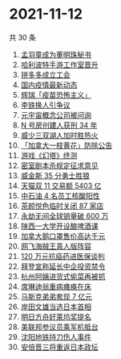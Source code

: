 # 2021-11-12

共 30 条

<!-- BEGIN ZHIHUSEARCH -->
<!-- 最后更新时间 Fri Nov 12 2021 16:13:39 GMT+0800 (China Standard Time) -->
1. [孟羽童成为董明珠秘书](https://www.zhihu.com/search?q=孟羽童)
1. [哈利波特手游工作室晋升](https://www.zhihu.com/search?q=哈利波特魔法觉醒)
1. [拼多多成立工会](https://www.zhihu.com/search?q=拼多多)
1. [国内疫情最新动态](https://www.zhihu.com/search?q=疫情)
1. [辉瑞「疫苗恐怖主义」](https://www.zhihu.com/search?q=辉瑞)
1. [李铁换人引争议](https://www.zhihu.com/search?q=李铁)
1. [元宇宙概念公司被问询](https://www.zhihu.com/search?q=元宇宙)
1. [N 号房创建人获刑 34 年](https://www.zhihu.com/search?q=n号房)
1. [威少三双湖人加时胜热火](https://www.zhihu.com/search?q=湖人)
1. [「加拿大一枝黄花」防除公告](https://www.zhihu.com/search?q=加拿大一枝黄花)
1. [游戏《幻塔》终测](https://www.zhihu.com/search?q=幻塔)
1. [密室剧本杀规定征求意见](https://www.zhihu.com/search?q=剧本杀)
1. [威金斯 35 分勇士胜狼](https://www.zhihu.com/search?q=勇士)
1. [天猫双 11 交易额 5403 亿](https://www.zhihu.com/search?q=双十一交易额)
1. [中石油 4 名员工核酸阳性](https://www.zhihu.com/search?q=北京疫情)
1. [茶颜悦色临时关闭 87 家店](https://www.zhihu.com/search?q=茶颜悦色)
1. [永劫无间全球销量破 600 万](https://www.zhihu.com/search?q=永劫无间)
1. [陕西一大学开设酿啤酒课](https://www.zhihu.com/search?q=酿啤酒课)
1. [加拿大鹅口罩售价高达千元](https://www.zhihu.com/search?q=加拿大鹅)
1. [网飞海贼王真人版阵容](https://www.zhihu.com/search?q=海贼王)
1. [120 万元抗癌药进医保谈判](https://www.zhihu.com/search?q=医保谈判)
1. [拜登宣称延长中企投资禁令](https://www.zhihu.com/search?q=中企投资禁令)
1. [杭州阿姨进货式偷菜再被抓](https://www.zhihu.com/search?q=杭州阿姨偷菜)
1. [席琳迪翁重病瘫痪在床](https://www.zhihu.com/search?q=席琳迪翁)
1. [马斯克弟弟套现 7 亿元](https://www.zhihu.com/search?q=马斯克弟弟)
1. [岸田文雄当选日本首相](https://www.zhihu.com/search?q=岸田文雄)
1. [明日方舟好莱坞奖提名](https://www.zhihu.com/search?q=明日方舟)
1. [美联邦参议员乘军机抵台](https://www.zhihu.com/search?q=美联邦参议员抵台)
1. [沈阳地铁持刀伤人事件](https://www.zhihu.com/search?q=沈阳地铁)
1. [安倍晋三将重返日本政坛](https://www.zhihu.com/search?q=安倍晋三)
<!-- END ZHIHUSEARCH -->
